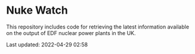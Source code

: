 # Nuke Watch

This repository includes code for retrieving the latest information available on the output of EDF nuclear power plants in the UK.

Last updated: 2022-04-29 02:58